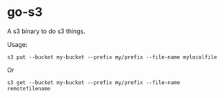 # go-s3
A s3 binary to do s3 things.


Usage:
```
s3 put --bucket my-bucket --prefix my/prefix --file-name mylocalfile
```

Or

```
s3 get --bucket my-bucket --prefix my/prefix --file-name remotefilename
```

